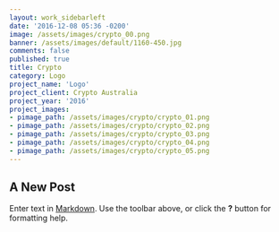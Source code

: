 ```yaml
---
layout: work_sidebarleft
date: '2016-12-08 05:36 -0200'
image: /assets/images/crypto_00.png
banner: /assets/images/default/1160-450.jpg
comments: false
published: true
title: Crypto
category: Logo
project_name: 'Logo'
project_client: Crypto Australia
project_year: '2016'
project_images:
- pimage_path: /assets/images/crypto/crypto_01.png
- pimage_path: /assets/images/crypto/crypto_02.png
- pimage_path: /assets/images/crypto/crypto_03.png
- pimage_path: /assets/images/crypto/crypto_04.png
- pimage_path: /assets/images/crypto/crypto_05.png
---
```

## A New Post

Enter text in [Markdown](http://daringfireball.net/projects/markdown/). Use the toolbar above, or click the **?** button for formatting help.
